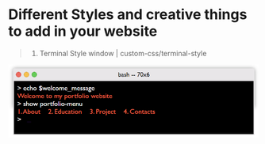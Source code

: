 # Different Styles and creative things to add in your website

> 1. Terminal Style window | custom-css/terminal-style

![Demo Terminal Image](https://github.com/Shrawan907/Frontend-HTML/blob/main/custom-css/terminal-style/terminal_image.png)
